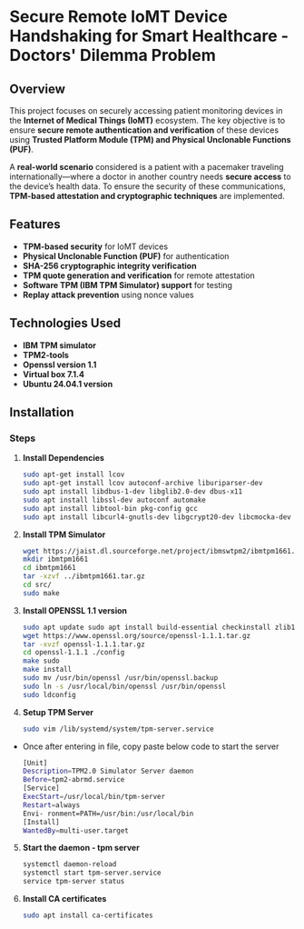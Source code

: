 # Secure Remote IoMT Device Handshaking for Smart Healthcare - Doctors' Dilemma Problem

## Overview  
This project focuses on securely accessing patient monitoring devices in the **Internet of Medical Things (IoMT)** ecosystem. The key objective is to ensure **secure remote authentication and verification** of these devices using **Trusted Platform Module (TPM) and Physical Unclonable Functions (PUF)**.  

A **real-world scenario** considered is a patient with a pacemaker traveling internationally—where a doctor in another country needs **secure access** to the device’s health data. To ensure the security of these communications, **TPM-based attestation and cryptographic techniques** are implemented.

## Features  
- **TPM-based security** for IoMT devices  
- **Physical Unclonable Function (PUF)** for authentication  
- **SHA-256 cryptographic integrity verification**  
- **TPM quote generation and verification** for remote attestation  
- **Software TPM (IBM TPM Simulator) support** for testing  
- **Replay attack prevention** using nonce values  

## Technologies Used  
- **IBM TPM simulator**
- **TPM2-tools**
- **Openssl version 1.1**
- **Virtual box 7.1.4**
- **Ubuntu 24.04.1 version**

## Installation  

### Steps  
1. **Install Dependencies**  
   ```bash
   sudo apt-get install lcov 
   sudo apt-get install lcov autoconf-archive liburiparser-dev
   sudo apt install libdbus-1-dev libglib2.0-dev dbus-x11
   sudo apt install libssl-dev autoconf automake
   sudo apt install libtool-bin pkg-config gcc 
   sudo apt install libcurl4-gnutls-dev libgcrypt20-dev libcmocka-dev uthash-dev


2. **Install TPM Simulator**
   ```bash
   wget https://jaist.dl.sourceforge.net/project/ibmswtpm2/ibmtpm1661.tar.gz
   mkdir ibmtpm1661
   cd ibmtpm1661
   tar -xzvf ../ibmtpm1661.tar.gz
   cd src/
   sudo make

3. **Install OPENSSL 1.1 version**
   ```bash
   sudo apt update sudo apt install build-essential checkinstall zlib1g-dev
   wget https://www.openssl.org/source/openssl-1.1.1.tar.gz
   tar -xvzf openssl-1.1.1.tar.gz
   cd openssl-1.1.1 ./config
   make sudo
   make install
   sudo mv /usr/bin/openssl /usr/bin/openssl.backup
   sudo ln -s /usr/local/bin/openssl /usr/bin/openssl
   sudo ldconfig
   
4. **Setup TPM Server**
   ```bash
   sudo vim /lib/systemd/system/tpm-server.service
- Once after entering in file, copy paste below code to start the server
  ```bash
  [Unit]
  Description=TPM2.0 Simulator Server daemon 
  Before=tpm2-abrmd.service 
  [Service] 
  ExecStart=/usr/local/bin/tpm-server 
  Restart=always 
  Envi- ronment=PATH=/usr/bin:/usr/local/bin 
  [Install] 
  WantedBy=multi-user.target

5. **Start the daemon - tpm server**
   ```bash
   systemctl daemon-reload
   systemctl start tpm-server.service
   service tpm-server status
   
6. **Install CA certificates**
   ```bash
   sudo apt install ca-certificates
